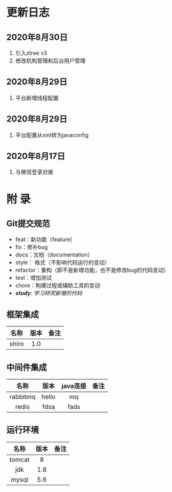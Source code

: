 # 更新日志
## 2020年8月30日
1. 引入ztree v3
2. 修改机构管理和后台用户管理
## 2020年8月29日
1. 平台新增线程配置
## 2020年8月29日
1. 平台配置从xml转为javaconfig
## 2020年8月17日
1. 与微信登录对接

# 附 录
## Git提交规范
- feat：新功能（feature）
- fix：修补bug
- docs：文档（documentation）
- style： 格式（不影响代码运行的变动）
- refactor：重构（即不是新增功能，也不是修改bug的代码变动）
- test：增加测试
- chore：构建过程或辅助工具的变动
- **_study_**: _学习研究新增的代码_
## 框架集成
名称|版本|备注
:---:|:---:|:---:
shiro|1.0|

## 中间件集成

名称|版本|java连接|备注
:---:|:---:|:---:|:---:
rabbitmq|hello|mq
redis|fdsa|fads

## 运行环境
  名称|版本|备注
:---:|:---:|:---:
tomcat|8|
jdk|1.8|
mysql|5.6|

